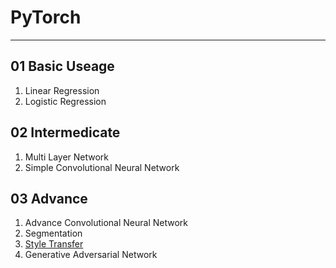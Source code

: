 # PyTorch
---

## 01 Basic Useage
1. Linear Regression
2. Logistic Regression
   
## 02 Intermedicate
1. Multi Layer Network
2. Simple Convolutional Neural Network

## 03 Advance
1. Advance Convolutional Neural Network
2. Segmentation
3. [Style Transfer]('./Style_Transfer)
4. Generative Adversarial Network